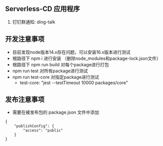 ## Serverless-CD 应用程序
1. 钉钉群通知: ding-talk

## 开发注意事项

- 目前发现node版本14.x存在问题，可以安装16.x版本进行测试
- 根路径下 npm i 进行安装 （删除node_modules和package-lock.json文件）
- 根路径下 npm run build 对每个package进行打包
- npm run test 对所有package进行测试
- npm run test-core 对指定package进行测试 
    - test-core: "jest --testTimeout 10000 packages/core"

## 发布注意事项

- 需要在被发布包的 package.json 文件中添加
```
{
    "publishConfig": {
        "access": "public"
    }
}
```